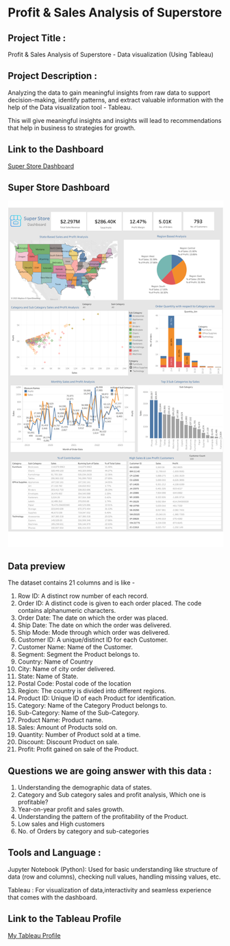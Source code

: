 # Profit & Sales Analysis of Superstore

## Project Title : 
Profit & Sales Analysis of Superstore - Data visualization (Using Tableau)

## Project Description : 
Analyzing the data to gain meaningful insights from raw data to support decision-making, identify patterns, and extract valuable information with the help of the Data visualization tool - Tableau. 

This will give meaningful insights and insights will lead to recommendations that help in business to strategies for growth.

## Link to the Dashboard

<a href="https://public.tableau.com/app/profile/harish.kashaboina/viz/SuperStoreDashboard_16924443395390/Dashboard1" target="_blank" rel="noopener noreferrer">
  Super Store Dashboard
</a>

##  Super Store Dashboard

<img src="./superstoredashboard.png" alt="Store Dashboard"/>

## Data preview 
The dataset contains 21 columns and is like - 
1. Row ID: A distinct row number of each record.
2. Order ID: A distinct code is given to each order placed. The code contains alphanumeric characters.
3. Order Date: The date on which the order was placed.
4. Ship Date: The date on which the order was delivered.
5. Ship Mode: Mode through which order was delivered.
6. Customer ID: A unique/distinct ID for each Customer.
7. Customer Name: Name of the Customer.
8. Segment: Segment the Product belongs to.
9. Country: Name of Country 
10. City: Name of city order delivered.
11. State: Name of State.
12. Postal Code: Postal code of the location
13. Region: The country is divided into different regions. 
14. Product ID: Unique ID of each Product for identification.  
15. Category: Name of the Category Product belongs to.
16. Sub-Category: Name of the Sub-Category.
17. Product Name: Product name.
18. Sales: Amount of Products sold on.
19. Quantity: Number of Product sold at a time. 
20. Discount: Discount Product on sale.
21. Profit: Profit gained on sale of the Product.


## Questions we are going answer with this data : 


1. Understanding the demographic data of states.
2. Category and Sub category sales and profit analysis, Which one is profitable?
3. Year-on-year profit and sales growth. 
4. Understanding the pattern of the profitability of the Product.
5. Low sales and High customers 
6. No. of Orders by category and sub-categories 



## Tools and Language : 

Jupyter Notebook (Python): Used for basic understanding like structure of data (row and columns), checking null values, handling missing values, etc.

Tableau : For visualization of data,interactivity and seamless experience that comes with the dashboard. 


## Link to the Tableau Profile

<a href="https://public.tableau.com/app/profile/harish.kashaboina" target="_blank" rel="noopener noreferrer">
 My Tableau Profile
</a>
